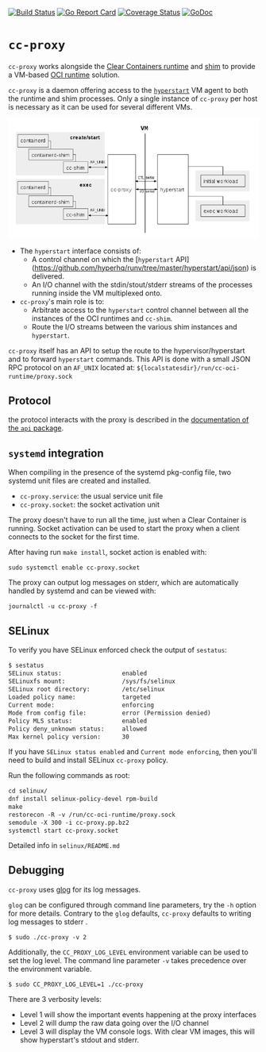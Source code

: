 [![Build Status](https://travis-ci.org/clearcontainers/proxy.svg?branch=master)](https://travis-ci.org/clearcontainers/proxy)
[![Go Report Card](https://goreportcard.com/badge/github.com/clearcontainers/proxy)](https://goreportcard.com/report/github.com/clearcontainers/proxy)
[![Coverage Status](https://coveralls.io/repos/github/clearcontainers/proxy/badge.svg?branch=master)](https://coveralls.io/github/clearcontainers/proxy?branch=master)
[![GoDoc](https://godoc.org/github.com/clearcontainers/proxy?status.svg)](https://godoc.org/github.com/clearcontainers/proxy/api)


# `cc-proxy`

`cc-proxy` works alongside the [Clear Containers runtime](
https://github.com/clearcontainers/runtime) and [shim](
https://github.com/clearcontainers/shim) to provide a VM-based [OCI runtime](
https://www.opencontainers.org/) solution.

`cc-proxy` is a daemon offering access to the [`hyperstart`](
https://github.com/hyperhq/hyperstart) VM agent to both the runtime and shim
processes. Only a single instance of `cc-proxy` per host is necessary as it can
be used for several different VMs.

![High-level Architecture Diagram](docs/high-level-overview.png)

- The `hyperstart` interface consists of:
    - A control channel on which the [`hyperstart` API]
      (https://github.com/hyperhq/runv/tree/master/hyperstart/api/json) is
      delivered.
    - An I/O channel with the stdin/stout/stderr streams of the processes
      running inside the VM multiplexed onto.
- `cc-proxy`'s main role is to:
    - Arbitrate access to the `hyperstart` control channel between all the
      instances of the OCI runtimes and `cc-shim`.
    - Route the I/O streams between the various shim instances and `hyperstart`.
 

`cc-proxy` itself has an API to setup the route to the hypervisor/hyperstart
and to forward `hyperstart` commands. This API is done with a small JSON RPC
protocol on an `AF_UNIX` located at: `${localstatesdir}/run/cc-oci-runtime/proxy.sock`

## Protocol

 the protocol interacts with the proxy is described in the [documentation of
 the `api` package](https://godoc.org/github.com/clearcontainers/proxy/api).


## `systemd` integration

When compiling in the presence of the systemd pkg-config file, two systemd unit
files are created and installed.

  - `cc-proxy.service`: the usual service unit file
  - `cc-proxy.socket`: the socket activation unit

The proxy doesn't have to run all the time, just when a Clear Container is
running. Socket activation can be used to start the proxy when a client
connects to the socket for the first time.

After having run `make install`, socket action is enabled with:

```
sudo systemctl enable cc-proxy.socket
```

The proxy can output log messages on stderr, which are automatically
handled by systemd and can be viewed with:

```
journalctl -u cc-proxy -f
```

## SELinux

To verify you have SELinux enforced check the output of `sestatus`:

```
$ sestatus 
SELinux status:                 enabled
SELinuxfs mount:                /sys/fs/selinux
SELinux root directory:         /etc/selinux
Loaded policy name:             targeted
Current mode:                   enforcing
Mode from config file:          error (Permission denied)
Policy MLS status:              enabled
Policy deny_unknown status:     allowed
Max kernel policy version:      30
```

If you have `SELinux status enabled` and `Current mode enforcing`, then you'll 
need to build and install SELinux `cc-proxy` policy.

Run the following commands as root:

```
cd selinux/
dnf install selinux-policy-devel rpm-build
make 
restorecon -R -v /run/cc-oci-runtime/proxy.sock
semodule -X 300 -i cc-proxy.pp.bz2
systemctl start cc-proxy.socket
```

Detailed info in `selinux/README.md`

## Debugging

`cc-proxy` uses [glog](https://github.com/golang/glog) for its log messages.

`glog` can be configured through command line parameters, try the `-h` option
for more details. Contrary to the `glog` defaults, `cc-proxy` defaults to
writing log messages to stderr .

```
$ sudo ./cc-proxy -v 2
```

Additionally, the `CC_PROXY_LOG_LEVEL` environment variable can be used to set
the log level. The command line parameter `-v` takes precedence over the
environment variable.

```
$ sudo CC_PROXY_LOG_LEVEL=1 ./cc-proxy
```

There are 3 verbosity levels:

  - Level 1 will show the important events happening at the proxy interfaces
  - Level 2 will dump the raw data going over the I/O channel
  - Level 3 will display the VM console logs. With clear VM images, this will
    show hyperstart's stdout and stderr.
